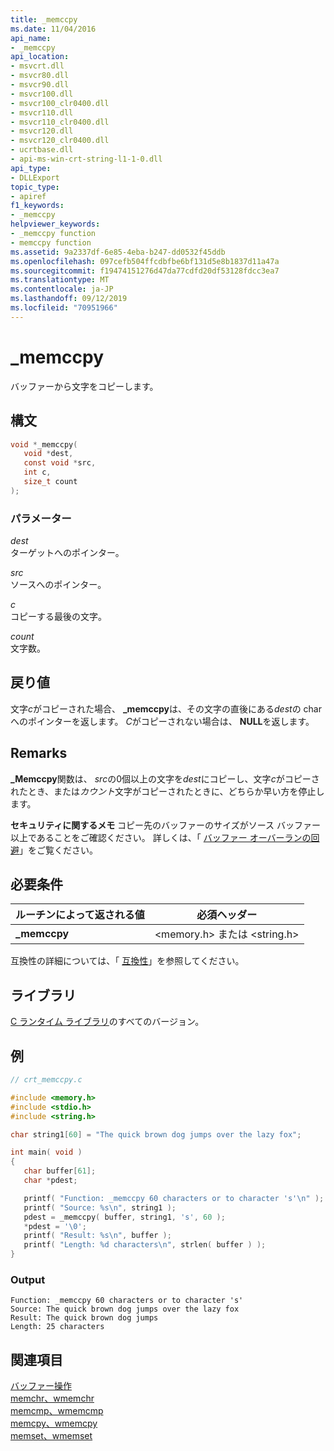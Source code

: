 ```yaml
---
title: _memccpy
ms.date: 11/04/2016
api_name:
- _memccpy
api_location:
- msvcrt.dll
- msvcr80.dll
- msvcr90.dll
- msvcr100.dll
- msvcr100_clr0400.dll
- msvcr110.dll
- msvcr110_clr0400.dll
- msvcr120.dll
- msvcr120_clr0400.dll
- ucrtbase.dll
- api-ms-win-crt-string-l1-1-0.dll
api_type:
- DLLExport
topic_type:
- apiref
f1_keywords:
- _memccpy
helpviewer_keywords:
- _memccpy function
- memccpy function
ms.assetid: 9a2337df-6e85-4eba-b247-dd0532f45ddb
ms.openlocfilehash: 097cefb504ffcdbfbe6bf131d5e8b1837d11a47a
ms.sourcegitcommit: f19474151276d47da77cdfd20df53128fdcc3ea7
ms.translationtype: MT
ms.contentlocale: ja-JP
ms.lasthandoff: 09/12/2019
ms.locfileid: "70951966"
---
```

# <a name="_memccpy"></a>_memccpy

バッファーから文字をコピーします。

## <a name="syntax"></a>構文

```C
void *_memccpy(
   void *dest,
   const void *src,
   int c,
   size_t count
);
```

### <a name="parameters"></a>パラメーター

*dest*<br/>
ターゲットへのポインター。

*src*<br/>
ソースへのポインター。

*c*<br/>
コピーする最後の文字。

*count*<br/>
文字数。

## <a name="return-value"></a>戻り値

文字*c*がコピーされた場合、 **_memccpy**は、その文字の直後にある*dest*の char へのポインターを返します。 *C*がコピーされない場合は、 **NULL**を返します。

## <a name="remarks"></a>Remarks

**_Memccpy**関数は、 *src*の0個以上の文字を*dest*にコピーし、文字*c*がコピーされたとき、または*カウント*文字がコピーされたときに、どちらか早い方を停止します。

**セキュリティに関するメモ** コピー先のバッファーのサイズがソース バッファー以上であることをご確認ください。 詳しくは、「 [バッファー オーバーランの回避](/windows/win32/SecBP/avoiding-buffer-overruns)」をご覧ください。

## <a name="requirements"></a>必要条件

|ルーチンによって返される値|必須ヘッダー|
|-------------|---------------------|
|**_memccpy**|\<memory.h> または \<string.h>|

互換性の詳細については、「 [互換性](../../c-runtime-library/compatibility.md)」を参照してください。

## <a name="libraries"></a>ライブラリ

[C ランタイム ライブラリ](../../c-runtime-library/crt-library-features.md)のすべてのバージョン。

## <a name="example"></a>例

```C
// crt_memccpy.c

#include <memory.h>
#include <stdio.h>
#include <string.h>

char string1[60] = "The quick brown dog jumps over the lazy fox";

int main( void )
{
   char buffer[61];
   char *pdest;

   printf( "Function: _memccpy 60 characters or to character 's'\n" );
   printf( "Source: %s\n", string1 );
   pdest = _memccpy( buffer, string1, 's', 60 );
   *pdest = '\0';
   printf( "Result: %s\n", buffer );
   printf( "Length: %d characters\n", strlen( buffer ) );
}
```

### <a name="output"></a>Output

```Output
Function: _memccpy 60 characters or to character 's'
Source: The quick brown dog jumps over the lazy fox
Result: The quick brown dog jumps
Length: 25 characters
```

## <a name="see-also"></a>関連項目

[バッファー操作](../../c-runtime-library/buffer-manipulation.md)<br/>
[memchr、wmemchr](memchr-wmemchr.md)<br/>
[memcmp、wmemcmp](memcmp-wmemcmp.md)<br/>
[memcpy、wmemcpy](memcpy-wmemcpy.md)<br/>
[memset、wmemset](memset-wmemset.md)<br/>
